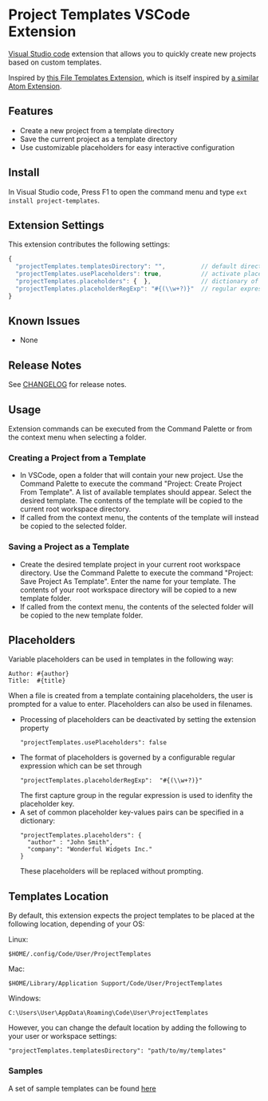 
# Project Templates VSCode Extension

[Visual Studio code](https://code.visualstudio.com) extension that allows you to quickly create new projects based on custom templates. 

Inspired by [this File Templates Extension](https://github.com/brpaz/vscode-file-templates-ext), which is itself inspired by [a similar Atom Extension](https://atom.io/packages/file-templates).

## Features

* Create a new project from a template directory
* Save the current project as a template directory
* Use customizable placeholders for easy interactive configuration

<!-- ## Screenshots

![preview](images/preview01.jpg) -->

## Install

In Visual Studio code, Press F1 to open the command menu and type ```ext install project-templates```.

## Extension Settings

This extension contributes the following settings:

```ts
{
  "projectTemplates.templatesDirectory": "",          // default directory containing project templates
  "projectTemplates.usePlaceholders": true,           // activate placeholder substitution
  "projectTemplates.placeholders": {  },              // dictionary of default placeholder key-value pairs
  "projectTemplates.placeholderRegExp": "#{(\\w+?)}"  // regular expression to use for detecting placeholders
}
```

## Known Issues

* None

## Release Notes

See [CHANGELOG](./CHANGELOG.md) for release notes.


## Usage

Extension commands can be executed from the Command Palette or from the context menu when selecting a folder.

### Creating a Project from a Template

* In VSCode, open a folder that will contain your new project.  Use the Command Palette to execute the command "Project: Create Project From Template".  A list of available templates should appear. Select the desired template.  The contents of the template will be copied to the current root workspace directory.
* If called from the context menu, the contents of the template will instead be copied to the selected folder.

### Saving a Project as a Template

* Create the desired template project in your current root workspace directory.  Use the Command Palette to execute the command "Project: Save Project As Template".  Enter the name for your template.  The contents of your root workspace directory will be copied to a new template folder.
* If called from the context menu, the contents of the selected folder will be copied to the new template folder.

## Placeholders

Variable placeholders can be used in templates in the following way:

```
Author: #{author}
Title:  #{title}
```

When a file is created from a template containing placeholders, the user is prompted for a value to enter.  Placeholders can also be used in filenames.

* Processing of placeholders can be deactivated by setting the extension property 		  
  ```
  "projectTemplates.usePlaceholders": false
  ```
* The format of placeholders is governed by a configurable regular expression which can be set through
  ```
  "projectTemplates.placeholderRegExp":  "#{(\\w+?)}"
  ```
  The first capture group in the regular expression is used to idenfity the placeholder key.
* A set of common placeholder key-values pairs can be specified in a dictionary:
  ```
  "projectTemplates.placeholders": {
	"author" : "John Smith",
	"company": "Wonderful Widgets Inc."
  }
  ```
  These placeholders will be replaced without prompting.

## Templates Location

By default, this extension expects the project templates to be placed at the following location, depending of your OS:

Linux:

```
$HOME/.config/Code/User/ProjectTemplates
```

Mac:

```
$HOME/Library/Application Support/Code/User/ProjectTemplates
```

Windows:

```
C:\Users\User\AppData\Roaming\Code\User\ProjectTemplates
```

However, you can change the default location by adding the following to your user or workspace settings:

```
"projectTemplates.templatesDirectory": "path/to/my/templates"
```

### Samples

A set of sample templates can be found [here](https://github.com/cantonios/vscode-project-templates/tree/master/templates)





